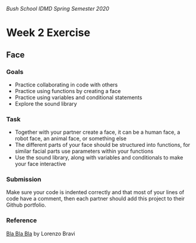 _Bush School IDMD Spring Semester 2020_
# Week 2 Exercise

## Face

### Goals
* Practice collaborating in code with others
* Practice using functions by creating a face
* Practice using variables and conditional statements
* Explore the sound library

### Task
* Together with your partner create a face, it can be a human face, a robot face, an animal face, or something else
* The different parts of your face should be structured into functions, for similar facial parts use parameters within your functions
* Use the sound library, along with variables and conditionals to make your face interactive

### Submission
Make sure your code is indented correctly and that most of your lines of code have a comment, then each partner should add this project to their Github portfolio.

### Reference
[Bla Bla Bla](https://vimeo.com/22245914) by Lorenzo Bravi
